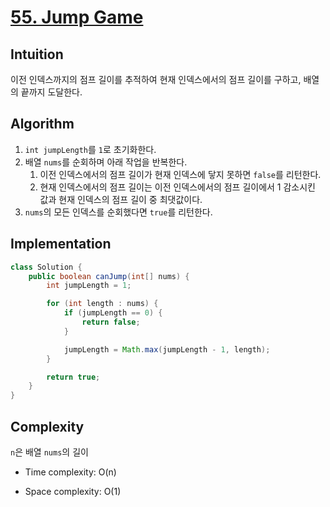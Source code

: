 # [55. Jump Game](https://leetcode.com/problems/jump-game/)

## Intuition
이전 인덱스까지의 점프 길이를 추적하여 현재 인덱스에서의 점프 길이를 구하고, 배열의 끝까지 도달한다.

## Algorithm
1. `int jumpLength`를 `1`로 초기화한다.
2. 배열 `nums`를 순회하며 아래 작업을 반복한다.
   1. 이전 인덱스에서의 점프 길이가 현재 인덱스에 닿지 못하면 `false`를 리턴한다.
   2. 현재 인덱스에서의 점프 길이는 이전 인덱스에서의 점프 길이에서 1 감소시킨 값과 현재 인덱스의 점프 길이 중 최댓값이다.
3. `nums`의 모든 인덱스를 순회했다면 `true`를 리턴한다.

## Implementation
```java
class Solution {
    public boolean canJump(int[] nums) {
        int jumpLength = 1;

        for (int length : nums) {
            if (jumpLength == 0) {
                return false;
            }

            jumpLength = Math.max(jumpLength - 1, length);
        }

        return true;
    }
}
```

## Complexity
`n`은 배열 `nums`의 길이
- Time complexity: O(n)

- Space complexity: O(1)
